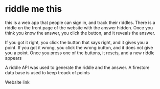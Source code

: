 # riddle me this

this is a web app that people can sign in, and track their riddles. There is a riddle on the front page of the website with the answer hidden. Once you think you know the answer, you click the button, and it reveals the answer. 

If you got it right, you click the button that says right, and it gives you a point. If you got it wrong, you click the wrong button, and it does not give you a point. Once you press one of the buttons, it resets, and a new riddle appears

A riddle API was used to generate the riddle and the answer. A firestore data base is used to keep treack of points

Website link